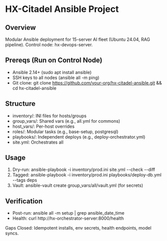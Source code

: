 # HX-Citadel Ansible Project

## Overview
Modular Ansible deployment for 15-server AI fleet (Ubuntu 24.04, RAG pipeline). Control node: hx-devops-server.

## Prereqs (Run on Control Node)
- Ansible 2.14+ (sudo apt install ansible)
- SSH keys to all nodes (ansible all -m ping)
- Git clone: git clone https://github.com/your-org/hx-citadel-ansible.git && cd hx-citadel-ansible

## Structure
- inventory/: INI files for hosts/groups
- group_vars/: Shared vars (e.g., all.yml for commons)
- host_vars/: Per-host overrides
- roles/: Modular tasks (e.g., base-setup, postgresql)
- playbooks/: Independent deploys (e.g., deploy-orchestrator.yml)
- site.yml: Orchestrates all

## Usage
1. Dry-run: ansible-playbook -i inventory/prod.ini site.yml --check --diff
2. Tagged: ansible-playbook -i inventory/prod.ini playbooks/deploy-db.yml --tags deps
3. Vault: ansible-vault create group_vars/all/vault.yml (for secrets)

## Verification
- Post-run: ansible all -m setup | grep ansible_date_time
- Health: curl http://hx-orchestrator-server:8000/health

Gaps Closed: Idempotent installs, env secrets, health endpoints, model syncs.
